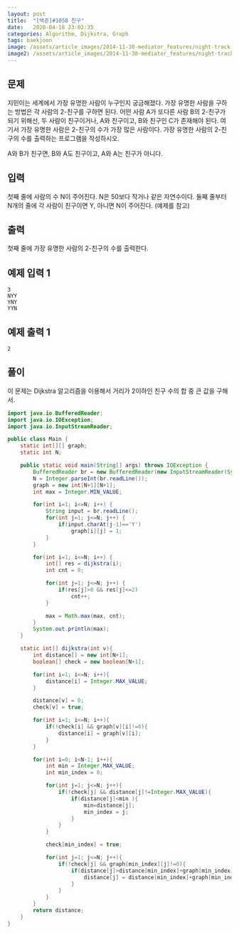 ```yaml
---
layout: post
title:  "[백준]#1058 친구"
date:   2020-04-18 23:02:35
categories: Algorithm, Dijkstra, Graph
tags: baekjoon
image: /assets/article_images/2014-11-30-mediator_features/night-track.JPG
image2: /assets/article_images/2014-11-30-mediator_features/night-track-mobile.JPG
---
```


문제
--------------------

지민이는 세계에서 가장 유명한 사람이 누구인지 궁금해졌다. 가장 유명한 사람을 구하는 방법은 각 사람의 2-친구를 구하면 된다. 어떤 사람 A가 또다른 사람 B의 2-친구가 되기 위해선, 두 사람이 친구이거나, A와 친구이고, B와 친구인 C가 존재해야 된다. 여기서 가장 유명한 사람은 2-친구의 수가 가장 많은 사람이다. 가장 유명한 사람의 2-친구의 수를 출력하는 프로그램을 작성하시오.

A와 B가 친구면, B와 A도 친구이고, A와 A는 친구가 아니다.

입력
---------------------------

첫째 줄에 사람의 수 N이 주어진다. N은 50보다 작거나 같은 자연수이다. 둘째 줄부터 N개의 줄에 각 사람이 친구이면 Y, 아니면 N이 주어진다. (예제를 참고)

출력
----------------

첫째 줄에 가장 유명한 사람의 2-친구의 수를 출력한다.

예제 입력 1 
----------------------

```
3
NYY
YNY
YYN
```

예제 출력 1 
------------------------

```
2
```

풀이
--------------------------

이 문제는 Dijkstra 알고리즘을 이용해서 거리가 2이하인 친구 수의 합 중 큰 값을 구해서.

```java
import java.io.BufferedReader;
import java.io.IOException;
import java.io.InputStreamReader;

public class Main {
    static int[][] graph;
    static int N;

    public static void main(String[] args) throws IOException {
        BufferedReader br = new BufferedReader(new InputStreamReader(System.in));
        N = Integer.parseInt(br.readLine());
        graph = new int[N+1][N+1];
        int max = Integer.MIN_VALUE;

        for(int i=1; i<=N; i++) {
            String input = br.readLine();
            for(int j=1; j<=N; j++) {
                if(input.charAt(j-1)=='Y')
                    graph[i][j] = 1;
            }
        }

        for(int i=1; i<=N; i++) {
            int[] res = dijkstra(i);
            int cnt = 0;

            for(int j=1; j<=N; j++) {
                if(res[j]>0 && res[j]<=2)
                    cnt++;
            }

            max = Math.max(max, cnt);
        }
        System.out.println(max);
    }

    static int[] dijkstra(int v){
        int distance[] = new int[N+1];
        boolean[] check = new boolean[N+1];

        for(int i=1; i<=N; i++){
            distance[i] = Integer.MAX_VALUE;
        }

        distance[v] = 0;
        check[v] = true;

        for(int i=1; i<=N; i++){
            if(!check[i] && graph[v][i]!=0){
                distance[i] = graph[v][i];
            }
        }

        for(int i=0; i<N-1; i++){
            int min = Integer.MAX_VALUE;
            int min_index = 0;

            for(int j=1; j<=N; j++){
                if(!check[j] && distance[j]!=Integer.MAX_VALUE){
                    if(distance[j]<min ){
                        min=distance[j];
                        min_index = j;
                    }
                }
            }

            check[min_index] = true;

            for(int j=1; j<=N; j++){
                if(!check[j] && graph[min_index][j]!=0){
                    if(distance[j]>distance[min_index]+graph[min_index][j]){
                        distance[j] = distance[min_index]+graph[min_index][j];
                    }
                }
            }
        }
        return distance;
    }
}

```
